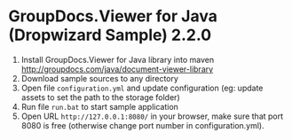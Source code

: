 GroupDocs.Viewer for Java (Dropwizard Sample) 2.2.0
==============================================

1. Install GroupDocs.Viewer for Java library into maven http://groupdocs.com/java/document-viewer-library
2. Download sample sources to any directory
3. Open file `configuration.yml` and update configuration (eg: update assets to set the path to the storage folder)
4. Run file `run.bat` to start sample application
5. Open URL `http://127.0.0.1:8080/` in your browser, make sure that port 8080 is free (otherwise change port number in configuration.yml).
